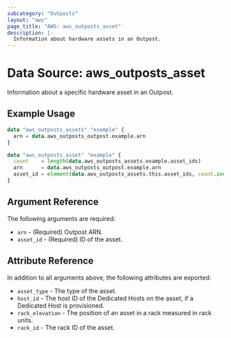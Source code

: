 ```yaml
---
subcategory: "Outposts"
layout: "aws"
page_title: "AWS: aws_outposts_asset"
description: |-
  Information about hardware assets in an Outpost.
---
```


# Data Source: aws_outposts_asset

Information about a specific hardware asset in an Outpost.

## Example Usage

```terraform
data "aws_outposts_assets" "example" {
  arn = data.aws_outposts_outpost.example.arn
}

data "aws_outposts_asset" "example" {
  count    = length(data.aws_outposts_assets.example.asset_ids)
  arn      = data.aws_outposts_outpost.example.arn
  asset_id = element(data.aws_outposts_assets.this.asset_ids, count.index)
}

```

## Argument Reference

The following arguments are required:

* `arn` - (Required) Outpost ARN.
* `asset_id` - (Required) ID of the asset.

## Attribute Reference

In addition to all arguments above, the following attributes are exported:

* `asset_type` - The type of the asset.
* `host_id` - The host ID of the Dedicated Hosts on the asset, if a Dedicated Host is provisioned.
* `rack_elevation` - The position of an asset in a rack measured in rack units.
* `rack_id` - The rack ID of the asset.
